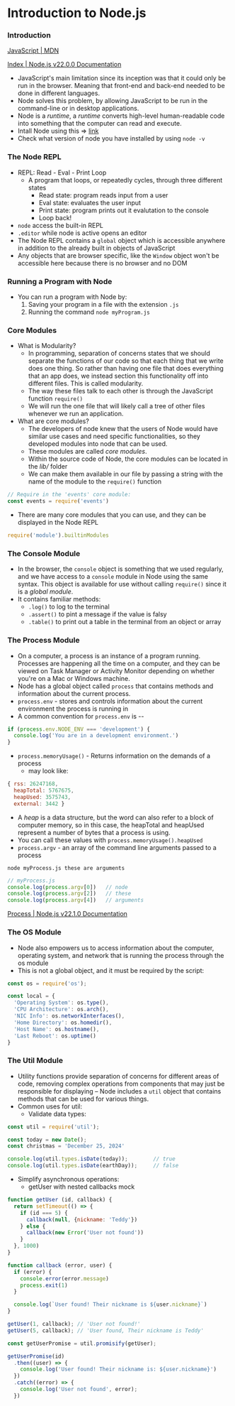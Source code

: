 # Introduction to Node.js

### Introduction

[JavaScript | MDN](https://developer.mozilla.org/en-US/docs/Web/JavaScript)

[Index | Node.js v22.0.0 Documentation](https://nodejs.org/api/)

- JavaScript's main limitation since its inception was that it could only be run in the browser. Meaning that front-end and back-end needed to be done in different languages.
- Node solves this problem, by allowing JavaScript to be run in the command-line or in desktop applications.
- Node is a *runtime*, a *runtime* converts high-level human-readable code into something that the computer can read and execute.
- Intall Node using this ⇒ [link](https://www.codecademy.com/content-items/c4fe3060dbc61fc82d810c4ea06c29a8)
- Check what version of node you have installed by using `node -v`

### The Node REPL

- REPL:  Read - Eval - Print Loop
   - A program that loops, or repeatedly cycles, through three different states
      - Read state: program reads input from a user
      - Eval state: evaluates the user input
      - Print state: program prints out it evalutation to the console
      - Loop back!
- `node` access the built-in REPL
- `.editor` while node is active opens an editor
- The Node REPL contains a `global` object which is accessible anywhere in addition to the already built in objects of JavaScript
- Any objects that are browser specific, like the `Window` object won't be accessible here because there is no browser and no DOM

### Running a Program with Node

- You can run a program with Node by:
   1. Saving your program in a file with the extension `.js`
   2. Running the command `node myProgram.js`

### Core Modules

- What is Modularity?
   - In programming, separation of concerns states that we should separate the functions of our code so that each thing that we write does one thing. So rather than having one file that does everything that an app does, we instead section this functionality off into different files. This is called modularity.
   - The way these files talk to each other is through the JavaScript function `require()`
   - We will run the one file that will likely call a tree of other files whenever we run an application.
- What are core modules?
   - The developers of node knew that the users of Node would have similar use cases and need specific functionalities, so they developed modules into node that can be used.
   - These modules are called *core modules*.
   - Within the source code of Node, the core modules can be located in the *lib/* folder
   - We can make them available in our file by passing a string with the name of the module to the `require()` function

```javascript
// Require in the 'events' core module:
const events = require('events')
```

- There are many core modules that you can use, and they can be displayed in the Node REPL

```javascript
require('module').builtinModules
```

### The Console Module

- In the browser, the `console` object is something that we used regularly, and we have access to a `console` module in Node using the same syntax. This object is available for use without calling `require()` since it is a *global module*.
- It contains familiar methods:
   - `.log()` to log to the terminal
   - `.assert()` to pint a message if the value is falsy
   - `.table()` to print out a table in the terminal from an object or array

### The Process Module

- On a computer, a process is an instance of a program running. Processes are happening all the time on a computer, and they can be viewed on Task Manager or Activity Monitor depending on whether you're on a Mac or Windows machine.
- Node has a global object called `process` that contains methods and information about the current process.
- `process.env` - stores and controls information about the current environment the process is running in
- A common convention for `process.env` is --

```javascript
if (process.env.NODE_ENV === 'development') {
  console.log('You are in a development environment.')
}
```

- `process.memoryUsage()` - Returns information on the demands of a process
   - may look like:

```javascript
{ rss: 26247168,
  heapTotal: 5767675,
  heapUsed: 3575743,
  external: 3442 }
```

- A *heap* is a data structure, but the word can also refer to a block of computer memory, so in this case, the heapTotal and heapUsed represent a number of bytes that a process is using.
- You can call these values with `process.memoryUsage().heapUsed`
- `process.argv` - an array of the command line arguments passed to a process

```other
node myProcess.js these are arguments
```

```javascript
// myProcess.js
console.log(process.argv[0])   // node
console.log(process.argv[2])   // these
console.log(process.argv[4])   // arguments
```

[Process | Node.js v22.1.0 Documentation](https://nodejs.org/api/process.html)

### The OS Module

- Node also empowers us to access information about the computer, operating system, and network that is running the process through the os module
- This is not a global object, and it must be required by the script:

```javascript
const os = require('os');

const local = {
  'Operating System': os.type(),
  'CPU Architecture': os.arch(),
  'NIC Info': os.networkInterfaces(),
  'Home Directory': os.homedir(),
  'Host Name': os.hostname(),
  'Last Reboot': os.uptime()
}
```

### The Util Module

- Utility functions provide separation of concerns for different areas of code, removing complex operations from components that may just be responsible for displaying – Node includes a `util` object that contains methods that can be used for various things.
- Common uses for util:
   - Validate data types:

```javascript
const util = require('util');

const today = new Date();
const christmas = 'December 25, 2024'

console.log(util.types.isDate(today));        // true
console.log(util.types.isDate(earthDay));     // false
```

   - Simplify asynchronous operations:
      + getUser with nested callbacks mock

```javascript
function getUser (id, callback) {
  return setTimeout(() => {
    if (id === 5) {
      callback(null, {nickname: 'Teddy'})
    } else {
      callback(new Error('User not found'))
    }
  }, 1000)
}

function callback (error, user) {
  if (error) {
    console.error(error.message)
    process.exit(1)
  }

  console.log(`User found! Their nickname is ${user.nickname}`)
}

getUser(1, callback); // 'User not found!'
getUser(5, callback); // 'User found, Their nickname is Teddy'
```

```javascript
const getUserPromise = util.promisify(getUser);

getUserPromise(id)
  .then((user) => {
    console.log('User found! Their nickname is: ${user.nickname}')
  })
  .catch((error) => {
    console.log('User not found', error);
  })
```

